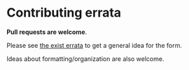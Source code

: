 # Contributing errata

**Pull requests are welcome**.

Please see [the exist errata](https://github.com/phobson/esri_errata/blob/master/errata.md) to get a general idea for the form.

Ideas about formatting/organization are also welcome.
